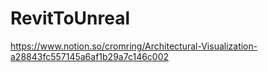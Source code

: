 # RevitToUnreal

https://www.notion.so/cromring/Architectural-Visualization-a28843fc557145a6af1b29a7c146c002